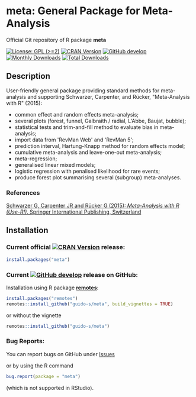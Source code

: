 # meta: General Package for Meta-Analysis
Official Git repository of R package **meta**

[![License: GPL (>=2)](https://img.shields.io/badge/license-GPL-blue)](https://www.gnu.org/licenses/old-licenses/gpl-2.0.en.html)
[![CRAN Version](https://www.r-pkg.org/badges/version/meta)](https://cran.r-project.org/package=meta)
[![GitHub develop](https://img.shields.io/badge/develop-8.2--1-purple)](https://img.shields.io/badge/develop-8.2--1-purple)
[![Monthly Downloads](https://cranlogs.r-pkg.org/badges/meta)](https://cranlogs.r-pkg.org/badges/meta)
[![Total Downloads](https://cranlogs.r-pkg.org/badges/grand-total/meta)](https://cranlogs.r-pkg.org/badges/grand-total/meta)


## Description

User-friendly general package providing standard methods for meta-analysis and supporting Schwarzer, Carpenter, and Rücker, "Meta-Analysis with R" (2015):
 - common effect and random effects meta-analysis;
 - several plots (forest, funnel, Galbraith / radial, L'Abbe, Baujat, bubble);
 - statistical tests and trim-and-fill method to evaluate bias in meta-analysis;
 - import data from 'RevMan Web' and 'RevMan 5';
 - prediction interval, Hartung-Knapp method for random effects model;
 - cumulative meta-analysis and leave-one-out meta-analysis;
 - meta-regression;
 - generalised linear mixed models;
 - logistic regression with penalised likelihood for rare events;
 - produce forest plot summarising several (subgroup) meta-analyses.
 
### References

[Schwarzer G, Carpenter JR and Rücker G (2015): *Meta-Analysis with R (Use-R!)*. Springer International Publishing, Switzerland](https://link.springer.com/book/10.1007/978-3-319-21416-0)


## Installation

### Current official [![CRAN Version](https://www.r-pkg.org/badges/version/meta)](https://cran.r-project.org/package=meta) release:
```r
install.packages("meta")
```

### Current [![GitHub develop](https://img.shields.io/badge/develop-8.2--1-purple)](https://img.shields.io/badge/develop-8.2--1-purple) release on GitHub:

Installation using R package
[**remotes**](https://cran.r-project.org/package=remotes):
```r
install.packages("remotes")
remotes::install_github("guido-s/meta", build_vignettes = TRUE)
```
or without the vignette
```r
remotes::install_github("guido-s/meta")
```


### Bug Reports:

You can report bugs on GitHub under
[Issues](https://github.com/guido-s/meta/issues)

or by using the R command

```r
bug.report(package = "meta")
```

(which is not supported in RStudio).
